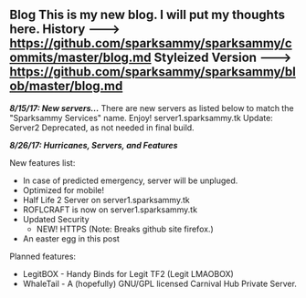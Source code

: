 **Blog**
This is my new blog. I will put my thoughts here.
History ---> https://github.com/sparksammy/sparksammy/commits/master/blog.md
Styleized Version ---> https://github.com/sparksammy/sparksammy/blob/master/blog.md
---
***8/15/17: New servers...***
There are new servers as listed below to match the "Sparksammy Services" name. Enjoy!
server1.sparksammy.tk
Update: Server2 Deprecated, as not needed in final build.

***8/26/17: Hurricanes, Servers, and Features***

New features list:
  - In case of predicted emergency, server will be unpluged.
  - Optimized for mobile!
  - Half Life 2 Server on server1.sparksammy.tk
  - ROFLCRAFT is now on server1.sparksammy.tk
  - Updated Security
    - NEW! HTTPS (Note: Breaks github site firefox.)
  - An easter egg in this post

Planned features:
  - LegitBOX - Handy Binds for Legit TF2 (Legit LMAOBOX)
  - WhaleTail - A (hopefully) GNU/GPL licensed Carnival Hub Private Server.
